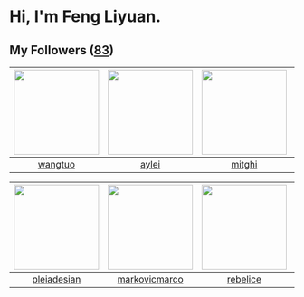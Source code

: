 # Hi, I'm Feng Liyuan.

## My Followers ([83](https://github.com/SunRunAway?tab=followers))

| <img src="https://avatars1.githubusercontent.com/u/1171686?v=4" width="150" height="150" /> | <img src="https://avatars1.githubusercontent.com/u/18556593?v=4" width="150" height="150" /> | <img src="https://avatars3.githubusercontent.com/u/55898975?v=4" width="150" height="150" /> | <img src="https://avatars0.githubusercontent.com/u/1907938?v=4" width="150" height="150" /> |
| :-----------------------------------------------------------------------------------------: | :------------------------------------------------------------------------------------------: | :------------------------------------------------------------------------------------------: | :-----------------------------------------------------------------------------------------: |
|                            [wangtuo](https://github.com/wangtuo)                            |                               [aylei](https://github.com/aylei)                              |                              [mitghi](https://github.com/mitghi)                             |                             [pingyu](https://github.com/pingyu)                             |

| <img src="https://avatars2.githubusercontent.com/u/46620760?v=4" width="150" height="150" /> | <img src="https://avatars2.githubusercontent.com/u/52882128?v=4" width="150" height="150" /> | <img src="https://avatars0.githubusercontent.com/u/20775801?v=4" width="150" height="150" /> | <img src="https://avatars0.githubusercontent.com/u/552936?v=4" width="150" height="150" /> |
| :------------------------------------------------------------------------------------------: | :------------------------------------------------------------------------------------------: | :------------------------------------------------------------------------------------------: | :----------------------------------------------------------------------------------------: |
|                         [pleiadesian](https://github.com/pleiadesian)                        |                       [markovicmarco](https://github.com/markovicmarco)                      |                            [rebelice](https://github.com/rebelice)                           |                            [mbautin](https://github.com/mbautin)                           |